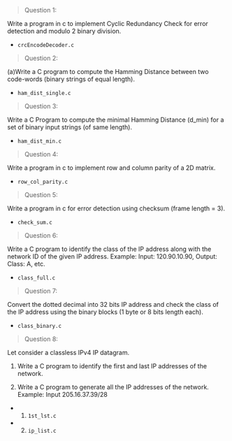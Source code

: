 > Question 1:

Write a program in c to implement Cyclic Redundancy Check for error detection and modulo
2 binary division.

- `crcEncodeDecoder.c`

> Question 2:

(a)Write a C program to compute the Hamming Distance between two
code-words (binary strings of equal length).

- `ham_dist_single.c`

> Question 3:

Write a C Program to compute the minimal Hamming Distance (d_min)
for a set of binary input strings (of same length).

- `ham_dist_min.c`

> Question 4:

Write a program in c to implement row and column parity of a 2D matrix.

- `row_col_parity.c`

> Question 5:

Write a program in c for error detection using checksum (frame length = 3).

- `check_sum.c`

> Question 6:

Write a C program to identify the class of the IP address along with the
network ID of the given IP address.
Example: Input: 120.90.10.90, Output: Class: A, etc.

- `class_full.c`

> Question 7:

Convert the dotted decimal into 32 bits IP address and check the class of the IP
address using the binary blocks (1 byte or 8 bits length each).

- `class_binary.c`

> Question 8:

Let consider a classless IPv4 IP datagram.<br>

1. Write a C program to identify the first and last IP addresses of the network.<br>

2. Write a C program to generate all the IP addresses of the network.
   Example: Input 205.16.37.39/28

- 1. `1st_lst.c`
- 2. `ip_list.c`
